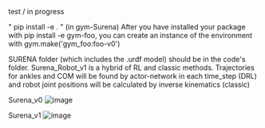 test / in progress

" pip install -e . " (in gym-Surena) After you have installed your package with pip install -e gym-foo, you can create an instance of the environment with gym.make('gym_foo:foo-v0')

SURENA folder (which includes the .urdf model) should be in the code's folder.
Surena_Robot_v1 is a hybrid of RL and classic methods. Trajectories for ankles and COM will be found by actor-network in each time_step (DRL) and robot joint positions will be calculated by inverse kinematics (classic)

Surena_v0
![image](https://user-images.githubusercontent.com/30596230/150094784-f112324a-0aa5-496b-88c2-e53910b8ce61.png)

Surena_v1
![image](https://user-images.githubusercontent.com/30596230/150094730-2e5b3c2f-ddf0-49cc-8d8c-481716529181.png)
